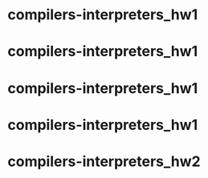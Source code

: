 # compilers-interpreters_hw1
# compilers-interpreters_hw1
# compilers-interpreters_hw1
# compilers-interpreters_hw1
# compilers-interpreters_hw2

